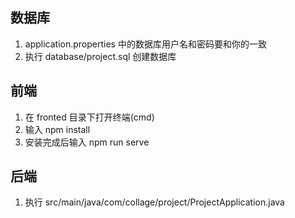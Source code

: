 ## 数据库

1. application.properties 中的数据库用户名和密码要和你的一致
2. 执行 database/project.sql 创建数据库

## 前端

1. 在 fronted 目录下打开终端(cmd)
2. 输入 npm install
3. 安装完成后输入 npm run serve

## 后端

1. 执行 src/main/java/com/collage/project/ProjectApplication.java